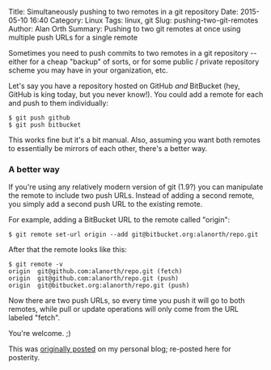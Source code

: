 Title: Simultaneously pushing to two remotes in a git repository
Date: 2015-05-10 16:40
Category: Linux
Tags: linux, git
Slug: pushing-two-git-remotes
Author: Alan Orth
Summary: Pushing to two git remotes at once using multiple push URLs for a single remote

Sometimes you need to push commits to two remotes in a git repository -- either for a cheap "backup" of sorts, or for some public / private repository scheme you may have in your organization, etc.

Let's say you have a repository hosted on GitHub *and* BitBucket (hey, GitHub is king today, but you never know!). You could add a remote for each and push to them individually:

    $ git push github
    $ git push bitbucket

This works fine but it's a bit manual. Also, assuming you want both remotes to essentially be mirrors of each other, there's a better way.

### A better way
If you're using any relatively modern version of git (1.9?) you can manipulate the remote to include two push URLs. Instead of adding a second remote, you simply add a second push URL to the existing remote.

For example, adding a BitBucket URL to the remote called "origin":

    $ git remote set-url origin --add git@bitbucket.org:alanorth/repo.git

After that the remote looks like this:

    $ git remote -v
    origin  git@github.com:alanorth/repo.git (fetch)
    origin  git@github.com:alanorth/repo.git (push)
    origin  git@bitbucket.org:alanorth/repo.git (push)

Now there are two push URLs, so every time you push it will go to both remotes, while pull or update operations will only come from the URL labeled "fetch".

You're welcome. ;)

This was [originally posted](https://mjanja.ch/2015/05/simultaneously-pushing-to-two-remotes-in-a-git-repository/) on my personal blog; re-posted here for posterity.
